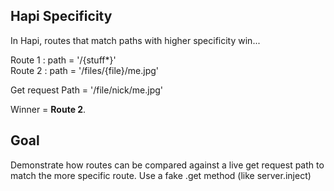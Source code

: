 ## Hapi Specificity 

In Hapi, routes that match paths with higher specificity win...

Route 1 : path = '/{stuff*}'  
Route 2 : path = '/files/{file}/me.jpg' 

Get request Path = '/file/nick/me.jpg'

Winner = **Route 2**.

## Goal 

Demonstrate how routes can be compared against a live get request path to match the more specific route.
Use a fake .get method (like server.inject)
